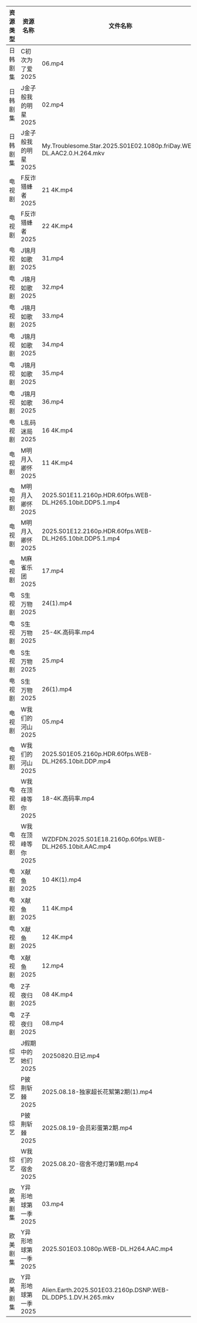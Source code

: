 | 资源类型 | 资源名称         | 文件名称                                                                 | 分享链接                                 | 更新时间                |
| ---- | ------------ | -------------------------------------------------------------------- | ------------------------------------ | ------------------- |
| 日韩剧集 | C初次为了爱2025   | 06.mp4                                                               | https://pan.quark.cn/s/0523b5d1b795  | 2025-08-20 16:16:00 |
| 日韩剧集 | J金子般我的明星2025 | 02.mp4                                                               | https://pan.quark.cn/s/10be8bbe13e5  | 2025-08-20 01:22:28 |
| 日韩剧集 | J金子般我的明星2025 | My.Troublesome.Star.2025.S01E02.1080p.friDay.WEB-DL.AAC2.0.H.264.mkv | https://pan.quark.cn/s/10be8bbe13e5  | 2025-08-20 01:22:25 |
| 电视剧  | F反诈猎蜂者2025   | 21 4K.mp4                                                            | https://www.alipan.com/s/y2n2PsHN76n | 2025-08-20 18:00:33 |
| 电视剧  | F反诈猎蜂者2025   | 22 4K.mp4                                                            | https://www.alipan.com/s/y2n2PsHN76n | 2025-08-20 18:00:33 |
| 电视剧  | J锦月如歌2025    | 31.mp4                                                               | https://www.alipan.com/s/jdpjNxUdeEZ | 2025-08-20 19:00:40 |
| 电视剧  | J锦月如歌2025    | 32.mp4                                                               | https://www.alipan.com/s/jdpjNxUdeEZ | 2025-08-20 19:00:39 |
| 电视剧  | J锦月如歌2025    | 33.mp4                                                               | https://www.alipan.com/s/jdpjNxUdeEZ | 2025-08-20 19:00:39 |
| 电视剧  | J锦月如歌2025    | 34.mp4                                                               | https://www.alipan.com/s/jdpjNxUdeEZ | 2025-08-20 19:00:38 |
| 电视剧  | J锦月如歌2025    | 35.mp4                                                               | https://www.alipan.com/s/jdpjNxUdeEZ | 2025-08-20 19:00:37 |
| 电视剧  | J锦月如歌2025    | 36.mp4                                                               | https://www.alipan.com/s/jdpjNxUdeEZ | 2025-08-20 19:00:36 |
| 电视剧  | L乱码迷局2025    | 16 4K.mp4                                                            | https://www.alipan.com/s/CJ4yqcSAku1 | 2025-08-20 18:00:46 |
| 电视剧  | M明月入卿怀2025   | 11 4K.mp4                                                            | https://www.alipan.com/s/xHamJTAqzs9 | 2025-08-20 21:00:56 |
| 电视剧  | M明月入卿怀2025   | 2025.S01E11.2160p.HDR.60fps.WEB-DL.H265.10bit.DDP5.1.mp4             | https://pan.quark.cn/s/6b8f9ab94561  | 2025-08-20 21:20:07 |
| 电视剧  | M明月入卿怀2025   | 2025.S01E12.2160p.HDR.60fps.WEB-DL.H265.10bit.DDP5.1.mp4             | https://pan.quark.cn/s/6b8f9ab94561  | 2025-08-20 21:20:04 |
| 电视剧  | M麻雀乐团2025    | 17.mp4                                                               | https://pan.quark.cn/s/6f7fe24c7e8f  | 2025-08-20 01:25:44 |
| 电视剧  | S生万物2025     | 24(1).mp4                                                            | https://www.alipan.com/s/o5nqxSzSEEC | 2025-08-20 20:57:28 |
| 电视剧  | S生万物2025     | 25-4K.高码率.mp4                                                        | https://www.alipan.com/s/o5nqxSzSEEC | 2025-08-20 20:57:27 |
| 电视剧  | S生万物2025     | 25.mp4                                                               | https://www.alipan.com/s/o5nqxSzSEEC | 2025-08-20 20:57:26 |
| 电视剧  | S生万物2025     | 26(1).mp4                                                            | https://www.alipan.com/s/o5nqxSzSEEC | 2025-08-20 20:57:26 |
| 电视剧  | W我们的河山2025   | 05.mp4                                                               | https://pan.quark.cn/s/c4dc5a2cd5fe  | 2025-08-20 21:25:26 |
| 电视剧  | W我们的河山2025   | 2025.S01E05.2160p.HDR.60fps.WEB-DL.H265.10bit.DDP.mp4                | https://pan.quark.cn/s/c4dc5a2cd5fe  | 2025-08-20 21:25:22 |
| 电视剧  | W我在顶峰等你2025  | 18-4K.高码率.mp4                                                        | https://pan.quark.cn/s/cb17e03fd6d6  | 2025-08-20 16:25:51 |
| 电视剧  | W我在顶峰等你2025  | WZDFDN.2025.S01E18.2160p.60fps.WEB-DL.H265.10bit.AAC.mp4             | https://pan.quark.cn/s/cb17e03fd6d6  | 2025-08-20 16:25:42 |
| 电视剧  | X献鱼2025      | 10 4K(1).mp4                                                         | https://www.alipan.com/s/RdyreAB7CLk | 2025-08-20 16:01:27 |
| 电视剧  | X献鱼2025      | 11 4K.mp4                                                            | https://www.alipan.com/s/RdyreAB7CLk | 2025-08-20 18:01:21 |
| 电视剧  | X献鱼2025      | 12 4K.mp4                                                            | https://www.alipan.com/s/RdyreAB7CLk | 2025-08-20 18:01:21 |
| 电视剧  | X献鱼2025      | 12.mp4                                                               | https://www.alipan.com/s/RdyreAB7CLk | 2025-08-20 16:01:27 |
| 电视剧  | Z子夜归2025     | 08 4K.mp4                                                            | https://www.alipan.com/s/eenSecWfvhF | 2025-08-20 21:01:38 |
| 电视剧  | Z子夜归2025     | 08.mp4                                                               | https://www.alipan.com/s/eenSecWfvhF | 2025-08-20 21:01:37 |
| 综艺   | J假期中的她们2025  | 20250820.日记.mp4                                                      | https://pan.quark.cn/s/7a645271de8d  | 2025-08-20 16:33:12 |
| 综艺   | P披荆斩棘2025    | 2025.08.18-独家超长花絮第2期(1).mp4                                          | https://pan.quark.cn/s/9ae1eb01008d  | 2025-08-20 01:39:09 |
| 综艺   | P披荆斩棘2025    | 2025.08.19-会员彩蛋第2期.mp4                                               | https://pan.quark.cn/s/9ae1eb01008d  | 2025-08-20 01:39:16 |
| 综艺   | W我们的宿舍2025   | 2025.08.20-宿舍不熄灯第9期.mp4                                              | https://pan.quark.cn/s/f9a388d84b7d  | 2025-08-20 16:35:51 |
| 欧美剧集 | Y异形地球第一季2025 | 03.mp4                                                               | https://pan.quark.cn/s/414812145daa  | 2025-08-20 10:35:36 |
| 欧美剧集 | Y异形地球第一季2025 | 2025.S01E03.1080p.WEB-DL.H264.AAC.mp4                                | https://pan.quark.cn/s/414812145daa  | 2025-08-20 16:29:37 |
| 欧美剧集 | Y异形地球第一季2025 | Alien.Earth.2025.S01E03.2160p.DSNP.WEB-DL.DDP5.1.DV.H.265.mkv        | https://pan.quark.cn/s/414812145daa  | 2025-08-20 10:35:38 |
